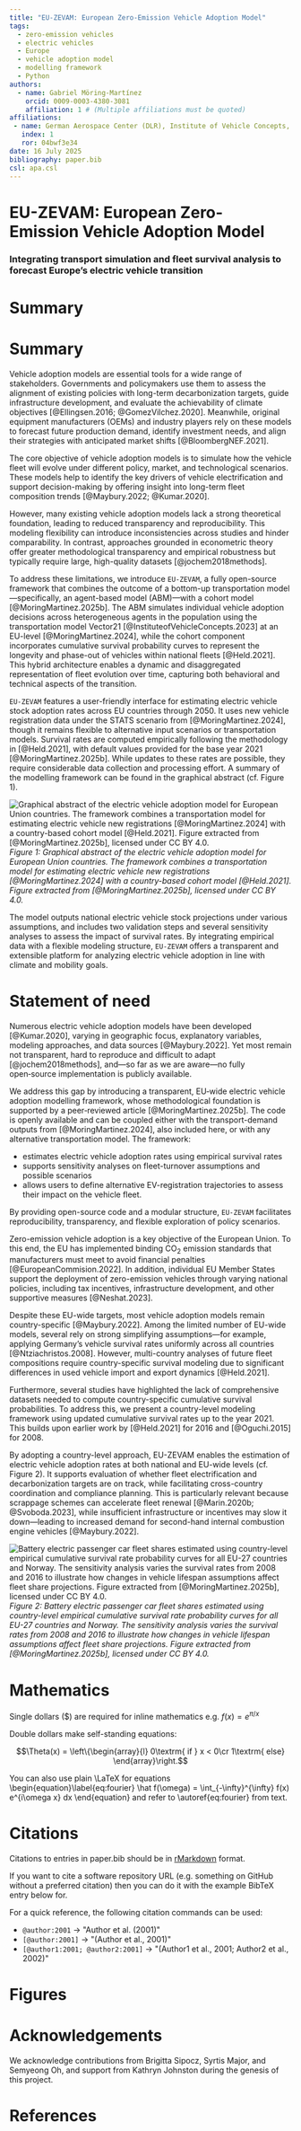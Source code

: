 ```yaml
---
title: "EU-ZEVAM: European Zero-Emission Vehicle Adoption Model"
tags:
  - zero-emission vehicles
  - electric vehicles
  - Europe
  - vehicle adoption model
  - modelling framework
  - Python
authors:
  - name: Gabriel Möring-Martínez
    orcid: 0009-0003-4380-3081
    affiliation: 1 # (Multiple affiliations must be quoted)
affiliations:
 - name: German Aerospace Center (DLR), Institute of Vehicle Concepts, Pfaffenwaldring 38-40, Stuttgart, 70569, Germany
   index: 1
   ror: 04bwf3e34
date: 16 July 2025
bibliography: paper.bib
csl: apa.csl
---
```


# EU-ZEVAM: European Zero-Emission Vehicle Adoption Model

### Integrating transport simulation and fleet survival analysis to forecast Europe’s electric vehicle transition


# Summary

# Summary

Vehicle adoption models are essential tools for a wide range of stakeholders. Governments and policymakers use them to assess the alignment of existing policies with long-term decarbonization targets, guide infrastructure development, and evaluate the achievability of climate objectives [@Ellingsen.2016; @GomezVilchez.2020]. Meanwhile, original equipment manufacturers (OEMs) and industry players rely on these models to forecast future production demand, identify investment needs, and align their strategies with anticipated market shifts [@BloombergNEF.2021].

The core objective of vehicle adoption models is to simulate how the vehicle fleet will evolve under different policy, market, and technological scenarios. These models help to identify the key drivers of vehicle electrification and support decision-making by offering insight into long-term fleet composition trends [@Maybury.2022; @Kumar.2020].

However, many existing vehicle adoption models lack a strong theoretical foundation, leading to reduced transparency and reproducibility. This modeling flexibility can introduce inconsistencies across studies and hinder comparability. In contrast, approaches grounded in econometric theory offer greater methodological transparency and empirical robustness but typically require large, high-quality datasets [@jochem2018methods].

To address these limitations, we introduce `EU-ZEVAM`, a fully open-source framework that combines the outcome of a bottom-up transportation model—specifically, an agent-based model (ABM)—with a cohort model [@MoringMartinez.2025b]. The ABM simulates individual vehicle adoption decisions across heterogeneous agents in the population using the transportation model Vector21 [@InstituteofVehicleConcepts.2023] at an EU-level [@MoringMartinez.2024], while the cohort component incorporates cumulative survival probability curves to represent the longevity and phase-out of vehicles within national fleets [@Held.2021]. This hybrid architecture enables a dynamic and disaggregated representation of fleet evolution over time, capturing both behavioral and technical aspects of the transition.

`EU-ZEVAM` features a user-friendly interface for estimating electric vehicle stock adoption rates across EU countries through 2050. It uses new vehicle registration data under the STATS scenario from [@MoringMartinez.2024], though it remains flexible to alternative input scenarios or transportation models. Survival rates are computed empirically following the methodology in [@Held.2021], with default values provided for the base year 2021 [@MoringMartinez.2025b]. While updates to these rates are possible, they require considerable data collection and processing effort. A summary of the modelling framework can be found in the graphical abstract (cf. Figure 1).

![Graphical abstract of the electric vehicle adoption model for European Union countries. The framework combines a transportation model for estimating electric vehicle new registrations [@MoringMartinez.2024] with a country-based cohort model [@Held.2021]. Figure extracted from [@MoringMartinez.2025b], licensed under CC BY 4.0.](CSP_Paper_Stock_Validation_Illustration_SH_GM.jpg)
*Figure 1: Graphical abstract of the electric vehicle adoption model for European Union countries. The framework combines a transportation model for estimating electric vehicle new registrations [@MoringMartinez.2024] with a country-based cohort model [@Held.2021]. Figure extracted from [@MoringMartinez.2025b], licensed under CC BY 4.0.*


The model outputs national electric vehicle stock projections under various assumptions, and includes two validation steps and several sensitivity analyses to assess the impact of survival rates. By integrating empirical data with a flexible modeling structure, `EU-ZEVAM` offers a transparent and extensible platform for analyzing electric vehicle adoption in line with climate and mobility goals.

# Statement of need

Numerous electric vehicle adoption models have been developed [@Kumar.2020], varying in geographic focus, explanatory variables, modeling approaches, and data sources [@Maybury.2022]. Yet most remain not transparent, hard to reproduce and difficult to adapt [@jochem2018methods], and—so far as we are aware—no fully open‑source implementation is publicly available.

We address this gap by introducing a transparent, EU‑wide electric vehicle adoption modelling framework, whose methodological foundation is supported by a peer‑reviewed article [@MoringMartinez.2025b]. The code is openly available and can be coupled either with the transport-demand outputs from [@MoringMartinez.2024], also included here, or with any alternative transportation model. The framework:

- estimates electric vehicle adoption rates using empirical survival rates
- supports sensitivity analyses on fleet-turnover assumptions and possible scenarios
- allows users to define alternative EV-registration trajectories to assess their impact on the vehicle fleet.

By providing open-source code and a modular structure, `EU-ZEVAM` facilitates reproducibility, transparency, and flexible exploration of policy scenarios.

Zero-emission vehicle adoption is a key objective of the European Union. To this end, the EU has implemented binding CO$_2$ emission standards that manufacturers must meet to avoid financial penalties [@EuropeanCommision.2022]. In addition, individual EU Member States support the deployment of zero-emission vehicles through varying national policies, including tax incentives, infrastructure development, and other supportive measures [@Neshat.2023].

Despite these EU-wide targets, most vehicle adoption models remain country-specific [@Maybury.2022]. Among the limited number of EU-wide models, several rely on strong simplifying assumptions—for example, applying Germany’s vehicle survival rates uniformly across all countries [@Ntziachristos.2008]. However, multi-country analyses of future fleet compositions require country-specific survival modeling due to significant differences in used vehicle import and export dynamics [@Held.2021].

Furthermore, several studies have highlighted the lack of comprehensive datasets needed to compute country-specific cumulative survival probabilities. To address this, we present a country-level modeling framework using updated cumulative survival rates up to the year 2021. This builds upon earlier work by [@Held.2021] for 2016 and [@Oguchi.2015] for 2008.

By adopting a country-level approach, EU-ZEVAM enables the estimation of electric vehicle adoption rates at both national and EU-wide levels (cf. Figure 2). It supports evaluation of whether fleet electrification and decarbonization targets are on track, while facilitating cross-country coordination and compliance planning. This is particularly relevant because scrappage schemes can accelerate fleet renewal [@Marin.2020b; @Svoboda.2023], while insufficient infrastructure or incentives may slow it down—leading to increased demand for second-hand internal combustion engine vehicles [@Maybury.2022].

![Battery electric passenger car fleet shares estimated using country-level empirical cumulative survival rate probability curves for all EU-27 countries and Norway. The sensitivity analysis varies the survival rates from 2008 and 2016 to illustrate how changes in vehicle lifespan assumptions affect fleet share projections. Figure extracted from [@MoringMartinez.2025b], licensed under CC BY 4.0.](sensitivity_analysis_with_historical_csp.jpg)
*Figure 2: Battery electric passenger car fleet shares estimated using country-level empirical cumulative survival rate probability curves for all EU-27 countries and Norway. The sensitivity analysis varies the survival rates from 2008 and 2016 to illustrate how changes in vehicle lifespan assumptions affect fleet share projections. Figure extracted from [@MoringMartinez.2025b], licensed under CC BY 4.0.*

# Mathematics

Single dollars ($) are required for inline mathematics e.g. $f(x) = e^{\pi/x}$

Double dollars make self-standing equations:

$$\Theta(x) = \left\{\begin{array}{l}
0\textrm{ if } x < 0\cr
1\textrm{ else}
\end{array}\right.$$

You can also use plain \LaTeX for equations
\begin{equation}\label{eq:fourier}
\hat f(\omega) = \int_{-\infty}^{\infty} f(x) e^{i\omega x} dx
\end{equation}
and refer to \autoref{eq:fourier} from text.

# Citations

Citations to entries in paper.bib should be in
[rMarkdown](http://rmarkdown.rstudio.com/authoring_bibliographies_and_citations.html)
format.

If you want to cite a software repository URL (e.g. something on GitHub without a preferred
citation) then you can do it with the example BibTeX entry below for.

For a quick reference, the following citation commands can be used:
- `@author:2001`  ->  "Author et al. (2001)"
- `[@author:2001]` -> "(Author et al., 2001)"
- `[@author1:2001; @author2:2001]` -> "(Author1 et al., 2001; Author2 et al., 2002)"

# Figures

<!--
Figures can be included like this:
![Caption for example figure.\label{fig:example}](figure.png)
and referenced from text using \autoref{fig:example}.

Figure sizes can be customized by adding an optional second parameter:
![Caption for example figure.](figure.png){ width=20% }
-->

# Acknowledgements

We acknowledge contributions from Brigitta Sipocz, Syrtis Major, and Semyeong
Oh, and support from Kathryn Johnston during the genesis of this project.

# References